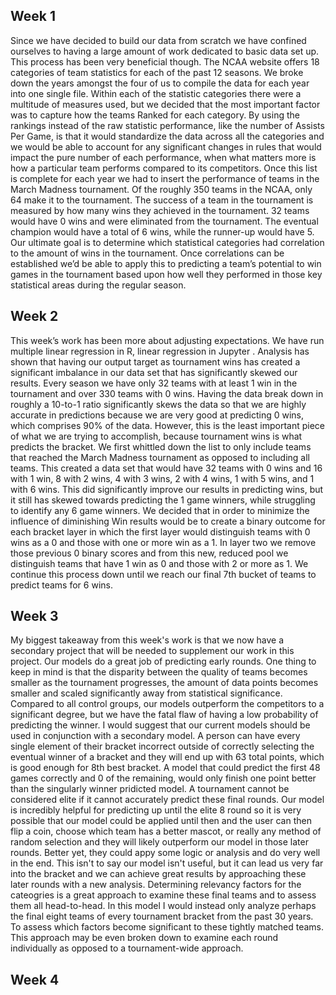 ## Week 1

Since we have decided to build our data from scratch we have confined ourselves to having a large amount of work dedicated to basic data set up. This process has been very beneficial though. The NCAA website offers 18 categories of team statistics for each of the past 12 seasons. We broke down the years amongst the four of us to compile the data for each year into one single file. Within each of the statistic categories there were a multitude of measures used, but we decided that the most important factor was to capture how the teams Ranked for each category. By using the rankings instead of the raw statistic performance, like the number of Assists Per Game, is that it would standardize the data across all the categories and we would be able to account for any significant changes in rules that would impact the pure number of each performance, when what matters more is how a particular team performs compared to its competitors. Once this list is complete for each year we had to insert the performance of teams in the March Madness tournament. Of the roughly 350 teams in the NCAA, only 64 make it to the tournament. The success of a team in the tournament is measured by how many wins they achieved in the tournament. 32 teams would have 0 wins and were eliminated from the tournament. The eventual champion would have a total of 6 wins, while the runner-up would have 5. Our ultimate goal is to determine which statistical categories had correlation to the amount of wins in the tournament. Once correlations can be established we’d be able to apply this to predicting a team’s potential to win games in the tournament based upon how well they performed in those key statistical areas during the regular season. 

## Week 2

This week’s work has been more about adjusting expectations. We have run multiple linear regression in R, linear regression in Jupyter . Analysis has shown that having our output target as tournament wins has created a significant imbalance in our data set that has significantly skewed our results. Every season we have only 32 teams with at least 1 win in the tournament and over 330 teams with 0 wins. Having the data break down in roughly a 10-to-1 ratio significantly skews the data so that we are highly accurate in predictions because we are very good at predicting 0 wins, which comprises 90% of the data. However, this is the least important piece of what we are trying to accomplish, because tournament wins is what predicts the bracket. We first whittled down the list to only include teams that reached the March Madness tournament as opposed to including all teams. This created a data set that would have 32 teams with 0 wins and 16 with 1 win, 8 with 2 wins, 4 with 3 wins, 2 with 4 wins, 1 with 5 wins, and 1 with 6 wins. This did significantly improve our results in predicting wins, but it still has skewed towards predicting the 1 game winners, while struggling to identify any 6 game winners. We decided that in order to minimize the influence of diminishing Win results would be to create a binary outcome for each bracket layer in which the first layer would distinguish teams with 0 wins as a 0 and those with one or more win as a 1. In layer two we remove those previous 0 binary scores and from this new, reduced pool we distinguish teams that have 1 win as 0 and those with 2 or more as 1. We continue this process down until we reach our final 7th bucket of teams to predict teams for 6 wins. 

## Week 3
My biggest takeaway from this week's work is that we now have a secondary project that will be needed to supplement our work in this project. Our models do a great job of predicting early rounds. One thing to keep in mind is that the disparity between the quality of teams becomes smaller as the tournament progresses, the amount of data points becomes smaller and scaled significantly away from statistical significance. Compared to all control groups, our models outperform the competitors to a significant degree, but we have the fatal flaw of having a low probability of predicting the winner. I would suggest that our current models should be used in conjunction with a secondary model. A person can have every single element of their bracket incorrect outside of correctly selecting the eventual winner of a bracket and they will end up with 63 total points, which is good enough for 8th best bracket. A model that could predict the first 48 games correctly and 0 of the remaining, would only finish one point better than the singularly winner pridicted model. A tournament cannot be considered elite if it cannot accurately predict these final rounds. Our model is incredibly helpful for predicting up until the elite 8 round so it is very possible that our model could be applied until then and the user can then flip a coin, choose which team has a better mascot, or really any method of random selection and they will likely outperform our model in those later rounds. Better yet, they could appy some logic or analysis and do very well in the end. This isn't to say our model isn't useful, but it can lead us very far into the bracket and we can achieve great results by approaching these later rounds with a new analysis. Determining relevancy factors for the cateogries is a great approach to examine these final teams and to assess them all head-to-head. In this model I would instead only analyze perhaps the final eight teams of every tournament bracket from the past 30 years. To assess which factors become significant to these tightly matched teams. This approach may be even broken down to examine each round individually as opposed to a tournament-wide approach. 




## Week 4


